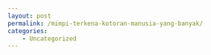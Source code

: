 ```yaml
---
layout: post
permalink: /mimpi-terkena-kotoran-manusia-yang-banyak/
categories:
    - Uncategorized
---
```


